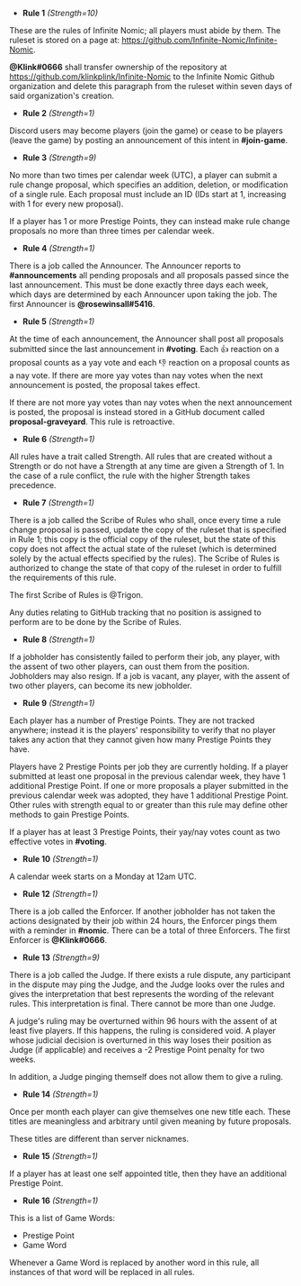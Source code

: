 * **Rule 1** *(Strength=10)*

These are the rules of Infinite Nomic; all players must abide by them.
The ruleset is stored on a page at:
https://github.com/Infinite-Nomic/Infinite-Nomic.

**@Klink#0666** shall transfer ownership of the repository at
https://github.com/klinkplink/Infinite-Nomic to the Infinite Nomic
Github organization and delete this paragraph from the ruleset within
seven days of said organization's creation.

* **Rule 2** *(Strength=1)*

Discord users may become players (join the game) or cease to be players
(leave the game) by posting an announcement of this intent in
**#join-game**.

* **Rule 3** *(Strength=9)*

No more than two times per calendar week (UTC), a player can submit a
rule change proposal, which specifies an addition, deletion, or
modification of a single rule. Each proposal must include an ID (IDs
start at 1, increasing with 1 for every new proposal).

If a player has 1 or more Prestige Points,  they can instead make rule
change proposals no more than three times per calendar week.

* **Rule 4** *(Strength=1)*

There is a job called the Announcer. The Announcer reports to
**#announcements** all pending proposals and all proposals passed since
the last announcement. This must be done exactly three days each week,
which days are determined by each Announcer upon taking the job. The
first Announcer is **@rosewinsall#5416**.

* **Rule 5** *(Strength=1)*

At the time of each announcement, the Announcer shall post all proposals
submitted since the last announcement in **#voting**. Each :thumbsup:
reaction on a proposal counts as a yay vote and each :thumbsdown:
reaction on a proposal counts as a nay vote. If there are more yay votes
than nay votes when the next announcement is posted, the proposal takes
effect.

If there are not more yay votes than nay votes when the next
announcement is posted, the proposal is instead stored in a GitHub
document called **proposal-graveyard**. This rule is retroactive.

* **Rule 6** *(Strength=1)*

All rules have a trait called Strength.  All rules that are created
without a Strength or do not have a Strength at any time are given a
Strength of 1. In the case of a rule conflict, the rule with the
higher Strength takes precedence.

* **Rule 7** *(Strength=1)*

There is a job called the Scribe of Rules who shall, once every time a
rule change proposal is passed, update the copy of the ruleset that is
specified in Rule 1; this copy is the official copy of the ruleset, but
the state of this copy does not affect the actual state of the ruleset
(which is determined solely by the actual effects specified by the
rules).  The Scribe of Rules is authorized to change the state of that
copy of the ruleset in order to fulfill the requirements of this rule.

The first Scribe of Rules is @Trigon.

Any duties relating to GitHub tracking that no position is assigned to
perform are to be done by the Scribe of Rules.

* **Rule 8** *(Strength=1)*

If a jobholder has consistently failed to perform their job, any player,
with the assent of two other players, can oust them from the position.
Jobholders may also resign. If a job is vacant, any player, with the
assent of two other players, can become its new jobholder.

* **Rule 9** *(Strength=1)*

Each player has a number of Prestige Points. They are not tracked
anywhere; instead it is the players' responsibility to verify that no
player takes any action that they cannot given how many Prestige Points
they have.

Players have 2 Prestige Points per job they are currently holding. If a
player submitted at least one proposal in the previous calendar week,
they have 1 additional Prestige Point. If one or more proposals a player
submitted in the previous calendar week was adopted, they have 1
additional Prestige Point. Other rules with strength equal to or greater
than this rule may define other methods to gain Prestige Points.

If a player has at least 3 Prestige Points, their yay/nay votes count as
two effective votes in **#voting**.

* **Rule 10** *(Strength=1)*

A calendar week starts on a Monday at 12am UTC.

* **Rule 12** *(Strength=1)*

There is a job called the Enforcer. If another jobholder has not taken
the actions designated by their job within 24 hours, the Enforcer pings
them with a reminder in **#nomic**. There can be a total of three
Enforcers. The first Enforcer is **@Klink#0666**.

* **Rule 13** *(Strength=9)*

There is a job called the Judge. If there exists a rule dispute, any
participant in the dispute may ping the Judge, and the Judge looks over
the rules and gives the interpretation that best represents the wording
of the relevant rules. This interpretation is final. There cannot be
more than one Judge.

A judge's ruling may be overturned within 96 hours with the assent of at
least five players. If this happens, the ruling is considered void. A
player whose judicial decision is overturned in this way loses their
position as Judge (if applicable) and receives a -2 Prestige Point
penalty for two weeks.

In addition, a Judge pinging themself does not allow them to give a
ruling.

* **Rule 14** *(Strength=1)*

Once per month each player can give themselves one new title each. These
titles are meaningless and arbitrary until given meaning by future
proposals. 

These titles are different than server nicknames.

* **Rule 15** *(Strength=1)*

If a player has at least one self appointed title, then they have an
additional Prestige Point.

* **Rule 16** *(Strength=1)*

This is a list of Game Words:

- Prestige Point 
- Game Word 

Whenever a Game Word is replaced by another word in this rule, all
instances of that word will be replaced in all rules.